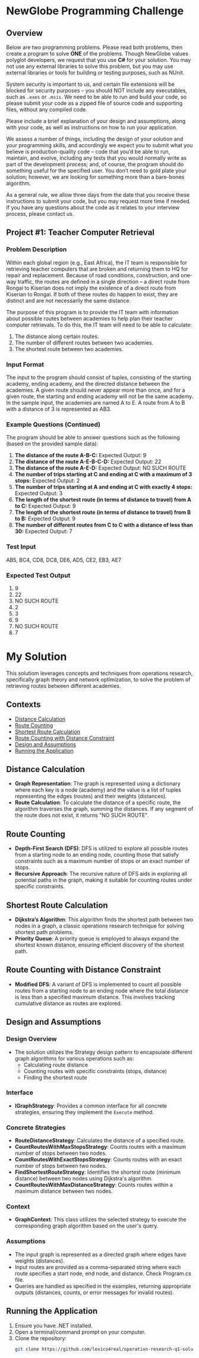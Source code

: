 # NewGlobe Programming Challenge

## Overview
Below are two programming problems. Please read both problems, then create a program to solve **ONE** of the problems. Though NewGlobe values polyglot developers, we request that you use **C#** for your solution. You may not use any external libraries to solve this problem, but you may use external libraries or tools for building or testing purposes, such as NUnit.

System security is important to us, and certain file extensions will be blocked for security purposes – you should NOT include any executables, such as `.exes` or `.msis`. We need to be able to run and build your code, so please submit your code as a zipped file of source code and supporting files, without any compiled code.

Please include a brief explanation of your design and assumptions, along with your code, as well as instructions on how to run your application.

We assess a number of things, including the design of your solution and your programming skills, and accordingly we expect you to submit what you believe is production-quality code – code that you’d be able to run, maintain, and evolve, including any tests that you would normally write as part of the development process; and, of course, the program should do something useful for the specified user. You don’t need to gold plate your solution; however, we are looking for something more than a bare-bones algorithm.

As a general rule, we allow three days from the date that you receive these instructions to submit your code, but you may request more time if needed. If you have any questions about the code as it relates to your interview process, please contact us.

## Project #1: Teacher Computer Retrieval

### Problem Description
Within each global region (e.g., East Africa), the IT team is responsible for retrieving teacher computers that are broken and returning them to HQ for repair and replacement. Because of road conditions, construction, and one-way traffic, the routes are defined in a single direction – a direct route from Rongai to Kiserian does not imply the existence of a direct route from Kiserian to Rongai. If both of these routes do happen to exist, they are distinct and are not necessarily the same distance.

The purpose of this program is to provide the IT team with information about possible routes between academies to help plan their teacher computer retrievals. To do this, the IT team will need to be able to calculate:
1. The distance along certain routes.
2. The number of different routes between two academies.
3. The shortest route between two academies.

### Input Format
The input to the program should consist of tuples, consisting of the starting academy, ending academy, and the directed distance between the academies. A given route should never appear more than once, and for a given route, the starting and ending academy will not be the same academy. In the sample input, the academies are named A to E. A route from A to B with a distance of 3 is represented as AB3.

### Example Questions (Continued)
The program should be able to answer questions such as the following (based on the provided sample data):

1. **The distance of the route A-B-C:** Expected Output: 9
2. **The distance of the route A-E-B-C-D:** Expected Output: 22
3. **The distance of the route A-E-D:** Expected Output: NO SUCH ROUTE
4. **The number of trips starting at C and ending at C with a maximum of 3 stops:** Expected Output: 2
5. **The number of trips starting at A and ending at C with exactly 4 stops:** Expected Output: 3
6. **The length of the shortest route (in terms of distance to travel) from A to C:** Expected Output: 9
7. **The length of the shortest route (in terms of distance to travel) from B to B:** Expected Output: 9
8. **The number of different routes from C to C with a distance of less than 30:** Expected Output: 7

### Test Input
AB5, BC4, CD8, DC8, DE6, AD5, CE2, EB3, AE7

### Expected Test Output
1. 9
2. 22
3. NO SUCH ROUTE
4. 2
5. 3
6. 9
7. NO SUCH ROUTE
8. 7

# My Solution

This solutiom leverages concepts and techniques from operations research, specifically graph theory and network optimization, to solve the problem of retrieving routes between different academies.

## Contexts
- [Distance Calculation](#distance-calculation)
- [Route Counting](#route-counting)
- [Shortest Route Calculation](#shortest-route-calculation)
- [Route Counting with Distance Constraint](#route-counting-with-distance-constraint)
- [Design and Assumptions](#design-and-assumptions)
- [Running the Application](#running-the-application)

## Distance Calculation
- **Graph Representation**: The graph is represented using a dictionary where each key is a node (academy) and the value is a list of tuples representing the edges (routes) and their weights (distances).
- **Route Calculation**: To calculate the distance of a specific route, the algorithm traverses the graph, summing the distances. If any segment of the route does not exist, it returns "NO SUCH ROUTE".

## Route Counting
- **Depth-First Search (DFS)**: DFS is utilized to explore all possible routes from a starting node to an ending node, counting those that satisfy constraints such as a maximum number of stops or an exact number of stops.
- **Recursive Approach**: The recursive nature of DFS aids in exploring all potential paths in the graph, making it suitable for counting routes under specific constraints.

## Shortest Route Calculation
- **Dijkstra’s Algorithm**: This algorithm finds the shortest path between two nodes in a graph, a classic operations research technique for solving shortest path problems.
- **Priority Queue**: A priority queue is employed to always expand the shortest known distance, ensuring efficient discovery of the shortest path.

## Route Counting with Distance Constraint
- **Modified DFS**: A variant of DFS is implemented to count all possible routes from a starting node to an ending node where the total distance is less than a specified maximum distance. This involves tracking cumulative distance as routes are explored.

## Design and Assumptions
### Design Overview
- The solution utilizes the Strategy design pattern to encapsulate different graph algorithms for various operations such as:
  - Calculating route distance
  - Counting routes with specific constraints (stops, distance)
  - Finding the shortest route

### Interface
- **IGraphStrategy**: Provides a common interface for all concrete strategies, ensuring they implement the `Execute` method.

### Concrete Strategies
- **RouteDistanceStrategy**: Calculates the distance of a specified route.
- **CountRoutesWithMaxStopsStrategy**: Counts routes with a maximum number of stops between two nodes.
- **CountRoutesWithExactStopsStrategy**: Counts routes with an exact number of stops between two nodes.
- **FindShortestRouteStrategy**: Identifies the shortest route (minimum distance) between two nodes using Dijkstra's algorithm.
- **CountRoutesWithMaxDistanceStrategy**: Counts routes within a maximum distance between two nodes.

### Context
- **GraphContext**: This class utilizes the selected strategy to execute the corresponding graph algorithm based on the user's query.

### Assumptions
- The input graph is represented as a directed graph where edges have weights (distances).
- Input routes are provided as a comma-separated string where each route specifies a start node, end node, and distance. Check Program.cs file.
- Queries are handled as specified in the examples, returning appropriate outputs (distances, counts, or error messages for invalid routes).

## Running the Application
1. Ensure you have .NET installed.
2. Open a terminal/command prompt on your computer.
3. Clone the repository:
   ```bash
   git clone https://github.com/lexico4real/operation-research-q1-solution-ng.git

